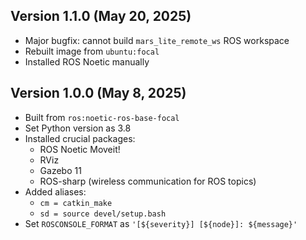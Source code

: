 Version 1.1.0 (May 20, 2025)
----------------------------

+ Major bugfix: cannot build `mars_lite_remote_ws` ROS workspace 
+ Rebuilt image from `ubuntu:focal`
+ Installed ROS Noetic manually

Version 1.0.0 (May 8, 2025)
----------------------------

+ Built from `ros:noetic-ros-base-focal`
+ Set Python version as 3.8
+ Installed crucial packages:
  - ROS Noetic Moveit!
  - RViz
  - Gazebo 11
  - ROS-sharp (wireless communication for ROS topics)
+ Added aliases:
  - `cm = catkin_make`
  - `sd = source devel/setup.bash`
+ Set `ROSCONSOLE_FORMAT` as `'[${severity}] [${node}]: ${message}'`